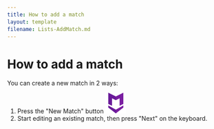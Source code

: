 ```yaml
---
title: How to add a match
layout: template
filename: Lists-AddMatch.md
--- 
```

# How to add a match
You can create a new match in 2 ways:
1. Press the "New Match" button
![logo]
2. Start editing an existing match, then press "Next" on the keyboard.


[logo]: https://github.com/adam-p/markdown-here/raw/master/src/common/images/icon48.png

